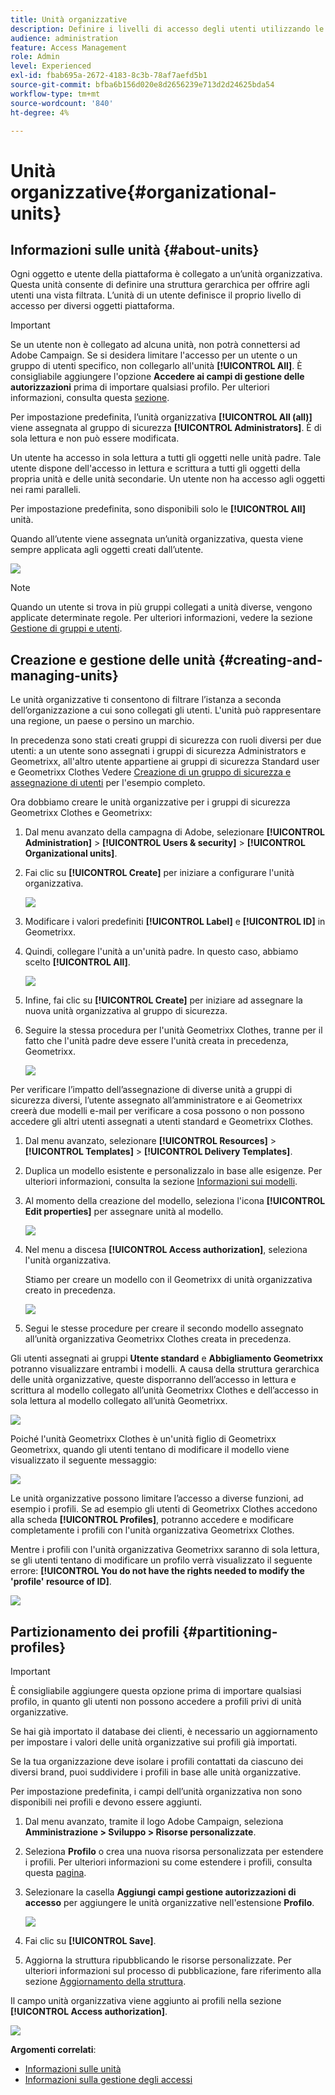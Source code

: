 ```yaml
---
title: Unità organizzative
description: Definire i livelli di accesso degli utenti utilizzando le unità organizzative
audience: administration
feature: Access Management
role: Admin
level: Experienced
exl-id: fbab695a-2672-4183-8c3b-78af7aefd5b1
source-git-commit: bfba6b156d020e8d2656239e713d2d24625bda54
workflow-type: tm+mt
source-wordcount: '840'
ht-degree: 4%

---
```


# Unità organizzative{#organizational-units}

## Informazioni sulle unità {#about-units}

Ogni oggetto e utente della piattaforma è collegato a un’unità organizzativa. Questa unità consente di definire una struttura gerarchica per offrire agli utenti una vista filtrata. L’unità di un utente definisce il proprio livello di accesso per diversi oggetti piattaforma.

>[!IMPORTANT]
>
>Se un utente non è collegato ad alcuna unità, non potrà connettersi ad Adobe Campaign. Se si desidera limitare l&#39;accesso per un utente o un gruppo di utenti specifico, non collegarlo all&#39;unità **[!UICONTROL All]**. È consigliabile aggiungere l&#39;opzione **Accedere ai campi di gestione delle autorizzazioni** prima di importare qualsiasi profilo. Per ulteriori informazioni, consulta questa [sezione](../../administration/using/organizational-units.md#partitioning-profiles).
>
>Per impostazione predefinita, l’unità organizzativa **[!UICONTROL All (all)]** viene assegnata al gruppo di sicurezza **[!UICONTROL Administrators]**. È di sola lettura e non può essere modificata.

Un utente ha accesso in sola lettura a tutti gli oggetti nelle unità padre. Tale utente dispone dell&#39;accesso in lettura e scrittura a tutti gli oggetti della propria unità e delle unità secondarie. Un utente non ha accesso agli oggetti nei rami paralleli.

Per impostazione predefinita, sono disponibili solo le **[!UICONTROL All]** unità.

Quando all’utente viene assegnata un’unità organizzativa, questa viene sempre applicata agli oggetti creati dall’utente.

![](assets/user_management_2.png)

>[!NOTE]
>
>Quando un utente si trova in più gruppi collegati a unità diverse, vengono applicate determinate regole. Per ulteriori informazioni, vedere la sezione [Gestione di gruppi e utenti](../../administration/using/managing-groups-and-users.md).

## Creazione e gestione delle unità {#creating-and-managing-units}

Le unità organizzative ti consentono di filtrare l’istanza a seconda dell’organizzazione a cui sono collegati gli utenti. L&#39;unità può rappresentare una regione, un paese o persino un marchio.

In precedenza sono stati creati gruppi di sicurezza con ruoli diversi per due utenti: a un utente sono assegnati i gruppi di sicurezza Administrators e Geometrixx, all&#39;altro utente appartiene ai gruppi di sicurezza Standard user e Geometrixx Clothes Vedere [Creazione di un gruppo di sicurezza e assegnazione di utenti](../../administration/using/managing-groups-and-users.md#creating-a-security-group-and-assigning-users) per l&#39;esempio completo.

Ora dobbiamo creare le unità organizzative per i gruppi di sicurezza Geometrixx Clothes e Geometrixx:

1. Dal menu avanzato della campagna di Adobe, selezionare **[!UICONTROL Administration]** > **[!UICONTROL Users & security]** > **[!UICONTROL Organizational units]**.
1. Fai clic su **[!UICONTROL Create]** per iniziare a configurare l&#39;unità organizzativa.

   ![](assets/manage_units_1.png)

1. Modificare i valori predefiniti **[!UICONTROL Label]** e **[!UICONTROL ID]** in Geometrixx.
1. Quindi, collegare l&#39;unità a un&#39;unità padre. In questo caso, abbiamo scelto **[!UICONTROL All]**.

   ![](assets/manage_units_2.png)

1. Infine, fai clic su **[!UICONTROL Create]** per iniziare ad assegnare la nuova unità organizzativa al gruppo di sicurezza.
1. Seguire la stessa procedura per l&#39;unità Geometrixx Clothes, tranne per il fatto che l&#39;unità padre deve essere l&#39;unità creata in precedenza, Geometrixx.

   ![](assets/manage_units_3.png)

Per verificare l’impatto dell’assegnazione di diverse unità a gruppi di sicurezza diversi, l’utente assegnato all’amministratore e ai Geometrixx creerà due modelli e-mail per verificare a cosa possono o non possono accedere gli altri utenti assegnati a utenti standard e Geometrixx Clothes.

1. Dal menu avanzato, selezionare **[!UICONTROL Resources]** > **[!UICONTROL Templates]** > **[!UICONTROL Delivery Templates]**.
1. Duplica un modello esistente e personalizzalo in base alle esigenze. Per ulteriori informazioni, consulta la sezione [Informazioni sui modelli](../../start/using/marketing-activity-templates.md).
1. Al momento della creazione del modello, seleziona l&#39;icona **[!UICONTROL Edit properties]** per assegnare unità al modello.

   ![](assets/manage_units_6.png)

1. Nel menu a discesa **[!UICONTROL Access authorization]**, seleziona l&#39;unità organizzativa.

   Stiamo per creare un modello con il Geometrixx di unità organizzativa creato in precedenza.

   ![](assets/manage_units_5.png)

1. Segui le stesse procedure per creare il secondo modello assegnato all’unità organizzativa Geometrixx Clothes creata in precedenza.

Gli utenti assegnati ai gruppi **Utente standard** e **Abbigliamento Geometrixx** potranno visualizzare entrambi i modelli. A causa della struttura gerarchica delle unità organizzative, queste disporranno dell’accesso in lettura e scrittura al modello collegato all’unità Geometrixx Clothes e dell’accesso in sola lettura al modello collegato all’unità Geometrixx.

![](assets/manage_units_7.png)

Poiché l&#39;unità Geometrixx Clothes è un&#39;unità figlio di Geometrixx Geometrixx, quando gli utenti tentano di modificare il modello viene visualizzato il seguente messaggio:

![](assets/manage_units_8.png)

Le unità organizzative possono limitare l’accesso a diverse funzioni, ad esempio i profili. Se ad esempio gli utenti di Geometrixx Clothes accedono alla scheda **[!UICONTROL Profiles]**, potranno accedere e modificare completamente i profili con l&#39;unità organizzativa Geometrixx Clothes.

Mentre i profili con l&#39;unità organizzativa Geometrixx saranno di sola lettura, se gli utenti tentano di modificare un profilo verrà visualizzato il seguente errore: **[!UICONTROL You do not have the rights needed to modify the 'profile' resource of ID]**.

![](assets/manage_units_10.png)

## Partizionamento dei profili {#partitioning-profiles}

>[!IMPORTANT]
>
>È consigliabile aggiungere questa opzione prima di importare qualsiasi profilo, in quanto gli utenti non possono accedere a profili privi di unità organizzative.
>
>Se hai già importato il database dei clienti, è necessario un aggiornamento per impostare i valori delle unità organizzative sui profili già importati.

Se la tua organizzazione deve isolare i profili contattati da ciascuno dei diversi brand, puoi suddividere i profili in base alle unità organizzative.

Per impostazione predefinita, i campi dell’unità organizzativa non sono disponibili nei profili e devono essere aggiunti.

1. Dal menu avanzato, tramite il logo Adobe Campaign, seleziona **Amministrazione > Sviluppo > Risorse personalizzate**.
1. Seleziona **Profilo** o crea una nuova risorsa personalizzata per estendere i profili. Per ulteriori informazioni su come estendere i profili, consulta questa [pagina](../../developing/using/extending-the-profile-resource-with-a-new-field.md#step-1--extend-the-profile-resource).
1. Selezionare la casella **Aggiungi campi gestione autorizzazioni di accesso** per aggiungere le unità organizzative nell&#39;estensione **Profilo**.

   ![](assets/user_management_9.png)

1. Fai clic su **[!UICONTROL Save]**.
1. Aggiorna la struttura ripubblicando le risorse personalizzate. Per ulteriori informazioni sul processo di pubblicazione, fare riferimento alla sezione [Aggiornamento della struttura](../../developing/using/updating-the-database-structure.md).

Il campo unità organizzativa viene aggiunto ai profili nella sezione **[!UICONTROL Access authorization]**.

![](assets/user_management_10.png)

**Argomenti correlati**:

* [Informazioni sulle unità](../../administration/using/organizational-units.md#about-units)
* [Informazioni sulla gestione degli accessi](../../administration/using/about-access-management.md)
